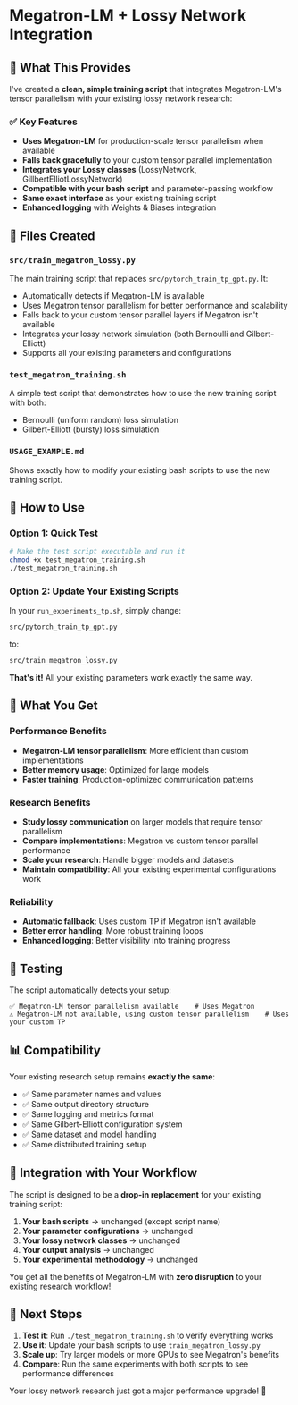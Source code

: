 # Megatron-LM + Lossy Network Integration

## 🎯 What This Provides

I've created a **clean, simple training script** that integrates Megatron-LM's tensor parallelism with your existing lossy network research:

### ✅ Key Features
- **Uses Megatron-LM** for production-scale tensor parallelism when available
- **Falls back gracefully** to your custom tensor parallel implementation  
- **Integrates your Lossy classes** (LossyNetwork, GillbertElliotLossyNetwork)
- **Compatible with your bash script** and parameter-passing workflow
- **Same exact interface** as your existing training script
- **Enhanced logging** with Weights & Biases integration

## 📁 Files Created

### `src/train_megatron_lossy.py`
The main training script that replaces `src/pytorch_train_tp_gpt.py`. It:
- Automatically detects if Megatron-LM is available
- Uses Megatron tensor parallelism for better performance and scalability
- Falls back to your custom tensor parallel layers if Megatron isn't available
- Integrates your lossy network simulation (both Bernoulli and Gilbert-Elliott)
- Supports all your existing parameters and configurations

### `test_megatron_training.sh`
A simple test script that demonstrates how to use the new training script with both:
- Bernoulli (uniform random) loss simulation
- Gilbert-Elliott (bursty) loss simulation

### `USAGE_EXAMPLE.md`
Shows exactly how to modify your existing bash scripts to use the new training script.

## 🚀 How to Use

### Option 1: Quick Test
```bash
# Make the test script executable and run it
chmod +x test_megatron_training.sh
./test_megatron_training.sh
```

### Option 2: Update Your Existing Scripts
In your `run_experiments_tp.sh`, simply change:
```bash
src/pytorch_train_tp_gpt.py
```
to:
```bash
src/train_megatron_lossy.py
```

**That's it!** All your existing parameters work exactly the same way.

## 🔬 What You Get

### Performance Benefits
- **Megatron-LM tensor parallelism**: More efficient than custom implementations
- **Better memory usage**: Optimized for large models
- **Faster training**: Production-optimized communication patterns

### Research Benefits  
- **Study lossy communication** on larger models that require tensor parallelism
- **Compare implementations**: Megatron vs custom tensor parallel performance
- **Scale your research**: Handle bigger models and datasets
- **Maintain compatibility**: All your existing experimental configurations work

### Reliability
- **Automatic fallback**: Uses custom TP if Megatron isn't available
- **Better error handling**: More robust training loops
- **Enhanced logging**: Better visibility into training progress

## 🧪 Testing

The script automatically detects your setup:

```
✅ Megatron-LM tensor parallelism available    # Uses Megatron
⚠️ Megatron-LM not available, using custom tensor parallelism    # Uses your custom TP
```

## 📊 Compatibility

Your existing research setup remains **exactly the same**:
- ✅ Same parameter names and values
- ✅ Same output directory structure  
- ✅ Same logging and metrics format
- ✅ Same Gilbert-Elliott configuration system
- ✅ Same dataset and model handling
- ✅ Same distributed training setup

## 🔗 Integration with Your Workflow

The script is designed to be a **drop-in replacement** for your existing training script:

1. **Your bash scripts** → unchanged (except script name)
2. **Your parameter configurations** → unchanged  
3. **Your lossy network classes** → unchanged
4. **Your output analysis** → unchanged
5. **Your experimental methodology** → unchanged

You get all the benefits of Megatron-LM with **zero disruption** to your existing research workflow!

## 🎉 Next Steps

1. **Test it**: Run `./test_megatron_training.sh` to verify everything works
2. **Use it**: Update your bash scripts to use `train_megatron_lossy.py`
3. **Scale up**: Try larger models or more GPUs to see Megatron's benefits
4. **Compare**: Run the same experiments with both scripts to see performance differences

Your lossy network research just got a major performance upgrade! 🚀

